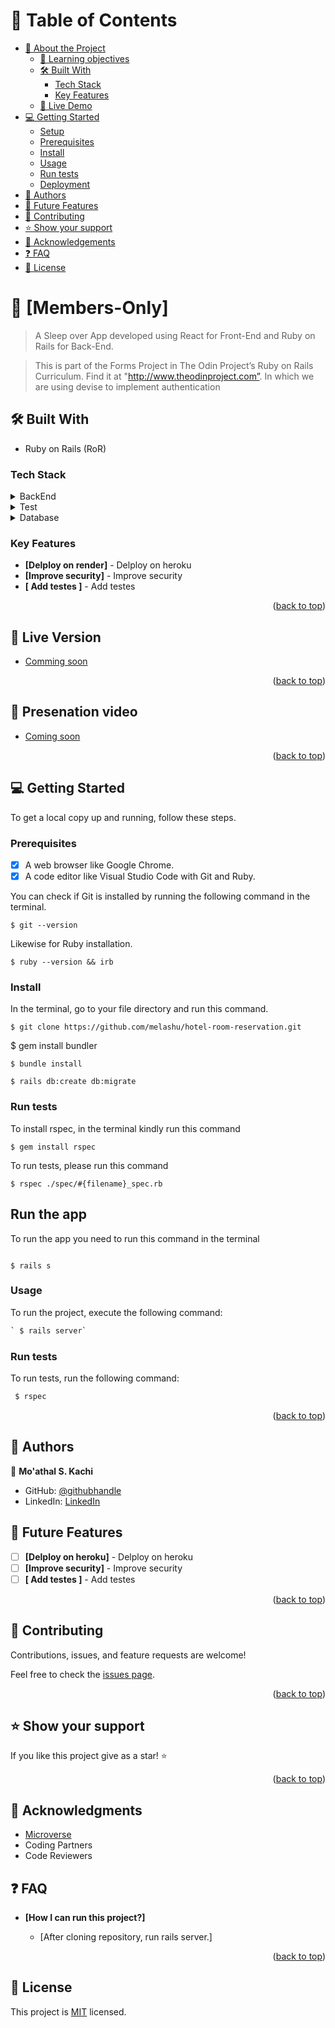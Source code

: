 <a name="readme-top"></a>

<!--
HOW TO USE:
This is an example of how you may give instructions on setting up your project locally.

Modify this file to match your project and remove sections that don't apply.

REQUIRED SECTIONS:
- Table of Contents
- About the Project
  - Built With
  - Live Demo
- Getting Started
- Authors
- Future Features
- Contributing
- Show your support
- Acknowledgements
- License

After you're finished please remove all the comments and instructions!
-->

<!-- TABLE OF CONTENTS -->

# 📗 Table of Contents

- [📖 About the Project](#about-project)
  - [🔖 Learning objectives](#learning-objectives)
  - [🛠 Built With](#built-with)
    - [Tech Stack](#tech-stack)
    - [Key Features](#key-features)
  - [🚀 Live Demo](#live-demo)
- [💻 Getting Started](#getting-started)
  - [Setup](#setup)
  - [Prerequisites](#prerequisites)
  - [Install](#install)
  - [Usage](#usage)
  - [Run tests](#run-tests)
  - [Deployment](#triangular_flag_on_post-deployment)
- [👥 Authors](#authors)
- [🔭 Future Features](#future-features)
- [🤝 Contributing](#contributing)
- [⭐️ Show your support](#support)
- [🙏 Acknowledgements](#acknowledgements)
- [❓ FAQ](#faq)
- [📝 License](#license)

<!-- PROJECT DESCRIPTION -->

# 📖 [Members-Only] <a name="about-project"></a>

>A Sleep over App developed using React for Front-End and Ruby on Rails for Back-End.

> This is part of the Forms Project in The Odin Project’s Ruby on Rails Curriculum. Find it at "http://www.theodinproject.com”. In which we are using devise to implement authentication

## 🛠 Built With <a name="built-with"></a>
  - Ruby on Rails (RoR)

### Tech Stack <a name="tech-stack"></a>


<details>
  <summary>BackEnd</summary>
  <ul>
    <li><a href="https://railsguide.com/">Rails</a></li>
  </ul>
</details>

<details>
  <summary>Test</summary>
  <ul>
    <li><a href="https://rspec.com/">RSPEC</a></li>
  </ul>
</details>

<details>
<summary>Database</summary>
  <ul>
    <li><a href="https://www.postgresql.org/">PostgreSQL</a></li>
  </ul>
</details>

<!-- Features -->

### Key Features <a name="key-features"></a>

- **[Delploy on render]** - Delploy on heroku
- **[Improve security]** - Improve security
- **[ Add testes ]** -  Add testes

<p align="right">(<a href="#readme-top">back to top</a>)</p>

<!-- LIVE DEMO -->

## 🚀 Live Version <a name="live-demo"></a>

- [Comming soon]()

<p align="right">(<a href="#readme-top">back to top</a>)</p>

<!-- Presentation -->

## 🚀 Presenation video <a name="live-demo"></a>

- [Coming soon]()

<p align="right">(<a href="#readme-top">back to top</a>)</p>

<!-- GETTING STARTED -->

## 💻 Getting Started <a name="getting-started"></a>

To get a local copy up and running, follow these steps.

### Prerequisites

- [x] A web browser like Google Chrome.
- [x] A code editor like Visual Studio Code with Git and Ruby.

You can check if Git is installed by running the following command in the terminal.

```
$ git --version
```

Likewise for Ruby installation.

```
$ ruby --version && irb
```

### Install

In the terminal, go to your file directory and run this command.

```
$ git clone https://github.com/melashu/hotel-room-reservation.git

```

$ gem install bundler

```
$ bundle install

$ rails db:create db:migrate

```

### Run tests

To install rspec, in the terminal kindly run this command

```
$ gem install rspec
```

To run tests, please run this command

```
$ rspec ./spec/#{filename}_spec.rb

```

## Run the app
To run the app you need to run this command in the terminal

```

$ rails s

```

### Usage

To run the project, execute the following command:

```bash command
` $ rails server`
```

### Run tests

To run tests, run the following command:
```bash command
 $ rspec
```


<p align="right">(<a href="#readme-top">back to top</a>)</p>

## 👥 Authors <a name="authors"></a>

 👤 **Mo'athal S. Kachi**

- GitHub: [@githubhandle](https://github.com/Moathal)
- LinkedIn: [LinkedIn](https://linkedin.com/in/moathalkachi)

## 🔭 Future Features <a name="future-features"></a>

- [ ] **[Delploy on heroku]** - Delploy on heroku
- [ ] **[Improve security]** - Improve security
- [ ] **[ Add testes ]** -  Add testes

<p align="right">(<a href="#readme-top">back to top</a>)</p>

## 🤝 Contributing <a name="contributing"></a>

Contributions, issues, and feature requests are welcome!

Feel free to check the [issues page](ttps://github.com/melashu/Hotel-room-reservation-front/issues).

<p align="right">(<a href="#readme-top">back to top</a>)</p>

## ⭐️ Show your support <a name="support"></a>

If you like this project give as a star! ⭐️

<p align="right">(<a href="#readme-top">back to top</a>)</p>

## 🙏 Acknowledgments <a name="acknowledgements"></a>

- [Microverse](https://www.microverse.org/)
- Coding Partners
- Code Reviewers

## ❓ FAQ <a name="faq"></a>

- **[How I can run this project?]**

  - [After cloning repository, run rails server.]


<p align="right">(<a href="#readme-top">back to top</a>)</p>


## 📝 License

This project is [MIT](./LICENSE) licensed.

